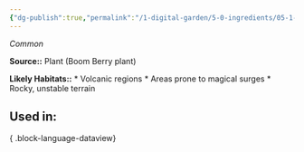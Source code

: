 ```yaml
---
{"dg-publish":true,"permalink":"/1-digital-garden/5-0-ingredients/05-1-plants/cluster-of-boom-berries/","tags":["ingredient","common"]}
---
```


*Common*

**Source::** Plant (Boom Berry plant)

**Likely Habitats::** * Volcanic regions * Areas prone to magical surges * Rocky, unstable terrain

## Used in:


{ .block-language-dataview}

